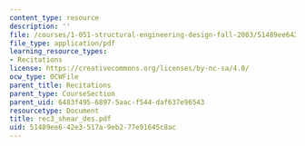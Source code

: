 ```yaml
---
content_type: resource
description: ''
file: /courses/1-051-structural-engineering-design-fall-2003/51489ee642e3517a9eb277e91645c8ac_rec3_shear_des.pdf
file_type: application/pdf
learning_resource_types:
- Recitations
license: https://creativecommons.org/licenses/by-nc-sa/4.0/
ocw_type: OCWFile
parent_title: Recitations
parent_type: CourseSection
parent_uid: 6483f495-6897-5aac-f544-daf637e96543
resourcetype: Document
title: rec3_shear_des.pdf
uid: 51489ee6-42e3-517a-9eb2-77e91645c8ac
---
```

